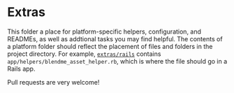 # Extras
This folder a place for platform-specific helpers, configuration, and READMEs, as well as addtional tasks you may find helpful. The contents of a platform folder should reflect the placement of files and folders in the project directory. For example, [`extras/rails`](/gulpfile.js/extras/rails) contains `app/helpers/blendme_asset_helper.rb`, which is where the file should go in a Rails app.

Pull requests are very welcome!
